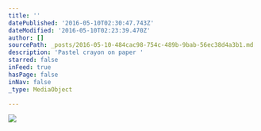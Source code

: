 ```yaml
---
title: ''
datePublished: '2016-05-10T02:30:47.743Z'
dateModified: '2016-05-10T02:23:39.470Z'
author: []
sourcePath: _posts/2016-05-10-484cac98-754c-489b-9bab-56ec38d4a3b1.md
description: 'Pastel crayon on paper '
starred: false
inFeed: true
hasPage: false
inNav: false
_type: MediaObject

---
```

![](https://the-grid-user-content.s3-us-west-2.amazonaws.com/311c5910-21f5-4d18-831e-fc7db1a69a34.jpg)